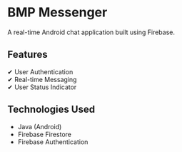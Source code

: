 # BMP Messenger

A real-time Android chat application built using Firebase.

## Features
✔ User Authentication  
✔ Real-time Messaging  
✔ User Status Indicator  

## Technologies Used
- Java (Android)
- Firebase Firestore
- Firebase Authentication
